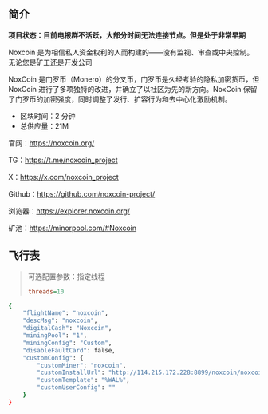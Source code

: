 ## 简介

**项目状态：目前电报群不活跃，大部分时间无法连接节点。但是处于非常早期**

Noxcoin 是为相信私人资金权利的人而构建的——没有监视、审查或中央控制。无论您是矿工还是开发公司

NoxCoin 是门罗币（Monero）的分叉币，门罗币是久经考验的隐私加密货币，但 NoxCoin 进行了多项独特的改进，并确立了以社区为先的新方向。NoxCoin 保留了门罗币的加密强度，同时调整了发行、扩容行为和去中心化激励机制。

- 区块时间：2 分钟
- 总供应量：21M



官网：https://noxcoin.org/

TG：https://t.me/noxcoin_project

X：https://x.com/noxcoin_project

Github：https://github.com/noxcoin-project/

浏览器：https://explorer.noxcoin.org/

矿池：https://minorpool.com/#Noxcoin



## 飞行表

> 可选配置参数：指定线程
>
> ```ini
> threads=10
> ```



```sh
{
    "flightName": "noxcoin",
    "descMsg": "noxcoin",
    "digitalCash": "Noxcoin",
    "miningPool": "1",
    "miningConfig": "Custom",
    "disableFaultCard": false,
    "customConfig": {
        "customMiner": "noxcoin",
        "customInstallUrl": "http://114.215.172.228:8899/noxcoin/noxcoin-0809.b.tar.gz",
        "customTemplate": "%WAL%",
        "customUserConfig": ""
    }
}
```



